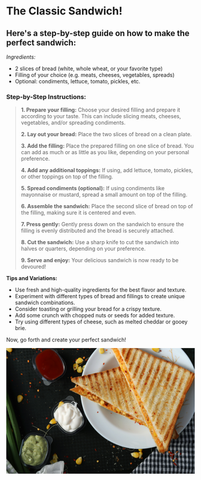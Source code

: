 # The Classic Sandwich! 

## Here's a step-by-step guide on how to make the perfect sandwich:

_Ingredients:_

- 2 slices of bread (white, whole wheat, or your favorite type)
- Filling of your choice (e.g. meats, cheeses, vegetables, spreads)
- Optional: condiments, lettuce, tomato, pickles, etc.

### **Step-by-Step Instructions:**

> **1. Prepare your filling:** Choose your desired filling and prepare it according to your taste. This can include slicing meats, cheeses, vegetables, and/or spreading condiments.
>
> **2. Lay out your bread:** Place the two slices of bread on a clean plate.
>
> **3. Add the filling:** Place the prepared filling on one slice of bread. You can add as much or as little as you like, depending on your personal preference.
>
> **4. Add any additional toppings:** If using, add lettuce, tomato, pickles, or other toppings on top of the filling.
>
> **5. Spread condiments (optional):** If using condiments like mayonnaise or mustard, spread a small amount on top of the filling.
>
> **6. Assemble the sandwich:** Place the second slice of bread on top of the filling, making sure it is centered and even.
>
> **7. Press gently:** Gently press down on the sandwich to ensure the filling is evenly distributed and the bread is securely attached.
>
> **8. Cut the sandwich:** Use a sharp knife to cut the sandwich into halves or quarters, depending on your preference.
>
> **9. Serve and enjoy:** Your delicious sandwich is now ready to be devoured!

**Tips and Variations:**

* Use fresh and high-quality ingredients for the best flavor and texture.
* Experiment with different types of bread and fillings to create unique sandwich combinations.
* Consider toasting or grilling your bread for a crispy texture.
* Add some crunch with chopped nuts or seeds for added texture.
* Try using different types of cheese, such as melted cheddar or gooey brie.

Now, go forth and create your perfect sandwich!

![Sandwhich Bliss](/Assets/pixzolo-photography-BiWb1Y8wpZk-unsplash.jpg)


